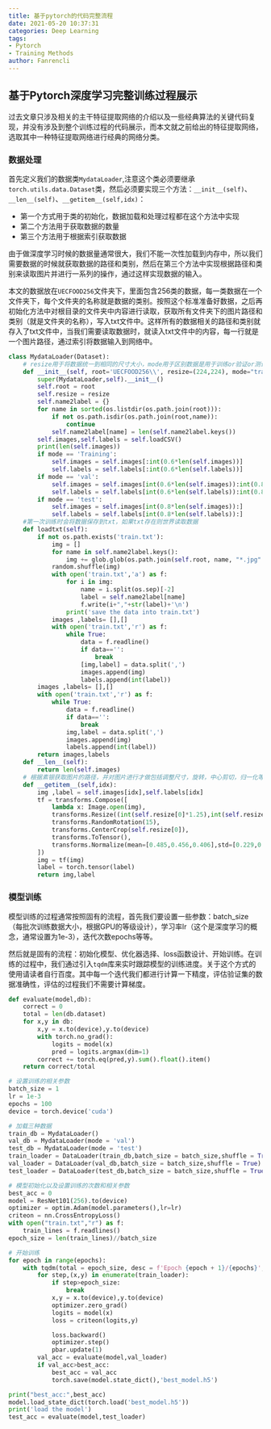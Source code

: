 ```yaml
---
title: 基于pytorch的代码完整流程
date: 2021-05-20 10:37:31
categories: Deep Learning
tags:
- Pytorch
- Training Methods
author: Fanrencli
---
```

## 基于Pytorch深度学习完整训练过程展示

过去文章只涉及相关的主干特征提取网络的介绍以及一些经典算法的关键代码复现，并没有涉及到整个训练过程的代码展示，而本文就之前给出的特征提取网络，选取其中一种特征提取网络进行经典的网络分类。

### 数据处理

首先定义我们的数据类`MydataLoader`,注意这个类必须要继承`torch.utils.data.Dataset`类，然后必须要实现三个方法：`__init__(self)`、`__len__(self)`、`__getitem__(self,idx)`：
- 第一个方式用于类的初始化，数据加载和处理过程都在这个方法中实现
- 第二个方法用于获取数据的数量
- 第三个方法用于根据索引获取数据

由于做深度学习时候的数据量通常很大，我们不能一次性加载到内存中，所以我们需要数据的时候就获取数据的路径和类别，然后在第三个方法中实现根据路径和类别来读取图片并进行一系列的操作，通过这样实现数据的输入。

本文的数据放在`UECFOOD256`文件夹下，里面包含256类的数据，每一类数据在一个文件夹下，每个文件夹的名称就是数据的类别。按照这个标准准备好数据，之后再初始化方法中对根目录的文件夹中内容进行读取，获取所有文件夹下的图片路径和类别（就是文件夹的名称），写入txt文件中。这样所有的数据相关的路径和类别就存入了txt文件中，当我们需要读取数据时，就读入txt文件中的内容，每一行就是一个图片路径，通过索引将数据输入到网络中。
```python
class MydataLoader(Dataset):
    # resize用于将数据统一到相同的尺寸大小，mode用于区别数据是用于训练or验证or测试，root用于表示根目录
    def __init__(self, root='UECFOOD256\\', resize=(224,224), mode="train"):
        super(MydataLoader,self).__init__()
        self.root = root
        self.resize = resize
        self.name2label = {}
        for name in sorted(os.listdir(os.path.join(root))):
            if not os.path.isdir(os.path.join(root,name)):
                continue
            self.name2label[name] = len(self.name2label.keys())
        self.images,self.labels = self.loadCSV()
        print(len(self.images))
        if mode == 'Training':
            self.images = self.images[:int(0.6*len(self.images))]
            self.labels = self.labels[:int(0.6*len(self.labels))]
        if mode == 'val':
            self.images = self.images[int(0.6*len(self.images)):int(0.8*len(self.images))]
            self.labels = self.labels[int(0.6*len(self.labels)):int(0.8*len(self.labels))]
        if mode == 'test':
            self.images = self.images[int(0.8*len(self.images)):]
            self.labels = self.labels[int(0.8*len(self.labels)):]
    #第一次训练时会将数据保存到txt，如果txt存在则世界读取数据
    def loadtxt(self):
        if not os.path.exists('train.txt'):
            img = []
            for name in self.name2label.keys():
                img += glob.glob(os.path.join(self.root, name, "*.jpg" ))
            random.shuffle(img)
            with open('train.txt','a') as f:
                for i in img:
                    name = i.split(os.sep)[-2]
                    label = self.name2label[name]
                    f.write(i+","+str(label)+'\n')
                print('save the data into train.txt')
            images ,labels= [],[]
            with open('train.txt','r') as f:
                while True:
                    data = f.readline()
                    if data=='':
                        break
                    [img,label] = data.split(',')
                    images.append(img)
                    labels.append(int(label))
        images ,labels= [],[]
        with open('train.txt','r') as f:
            while True:
                data = f.readline()
                if data=='':
                    break
                img,label = data.split(',')
                images.append(img)
                labels.append(int(label))
        return images,labels
    def __len__(self):
        return len(self.images)
    # 根据素银获取图片的路径，并对图片进行才做包括调整尺寸，旋转，中心剪切，归一化等等
    def __getitem__(self,idx):
        img ,label = self.images[idx],self.labels[idx]
        tf = transforms.Compose([
            lambda x: Image.open(img),
            transforms.Resize((int(self.resize[0]*1.25),int(self.resize[1]*1.25))),
            transforms.RandomRotation(15),
            transforms.CenterCrop(self.resize[0]),
            transforms.ToTensor(),
            transforms.Normalize(mean=[0.485,0.456,0.406],std=[0.229,0.224,0.225])
        ])
        img = tf(img)
        label = torch.tensor(label)
        return img,label

```

### 模型训练

模型训练的过程通常按照固有的流程，首先我们要设置一些参数：batch_size（每批次训练数据大小，根据GPU的等级设计），学习率lr（这个是深度学习的概念，通常设置为1e-3），迭代次数epochs等等。

然后就是固有的流程：初始化模型、优化器选择、loss函数设计、开始训练。在训练的过程中，我们通过引入`tqdm`库来实时跟踪模型的训练进度。关于这个方式的使用请读者自行百度。其中每一个迭代我们都进行计算一下精度，评估验证集的数据准确性，评估的过程我们不需要计算梯度。

```python
def evaluate(model,db):
    correct = 0
    total = len(db.dataset)
    for x,y in db:
        x,y = x.to(device),y.to(device)
        with torch.no_grad():
            logits = model(x)
            pred = logits.argmax(dim=1)
        correct += torch.eq(pred,y).sum().float().item()
    return correct/total

# 设置训练的相关参数
batch_size = 1
lr = 1e-3
epochs = 100
device = torch.device('cuda')

# 加载三种数据
train_db = MydataLoader()
val_db = MydataLoader(mode = 'val')
test_db = MydataLoader(mode = 'test')
train_loader = DataLoader(train_db,batch_size = batch_size,shuffle = True)
val_loader = DataLoader(val_db,batch_size = batch_size,shuffle = True)
test_loader = DataLoader(test_db,batch_size = batch_size,shuffle = True)

# 模型初始化以及设置训练的次数和相关参数
best_acc = 0
model = ResNet101(256).to(device)
optimizer = optim.Adam(model.parameters(),lr=lr)
criteon = nn.CrossEntropyLoss()
with open("train.txt","r") as f:
    train_lines = f.readlines()
epoch_size = len(train_lines)//batch_size

# 开始训练
for epoch in range(epochs):
    with tqdm(total = epoch_size, desc = f'Epoch {epoch + 1}/{epochs}',mininterval=0.3 ) as pbar:
        for step,(x,y) in enumerate(train_loader):
            if step>epoch_size:
                break
            x,y = x.to(device),y.to(device)
            optimizer.zero_grad()
            logits = model(x)
            loss = criteon(logits,y)

            loss.backward()
            optimizer.step()
            pbar.update(1)
        val_acc = evaluate(model,val_loader)
        if val_acc>best_acc:
            best_acc = val_acc
            torch.save(model.state_dict(),'best_model.h5')

print("best_acc:",best_acc)
model.load_state_dict(torch.load('best_model.h5'))
print('load the model')
test_acc = evaluate(model,test_loader)
```